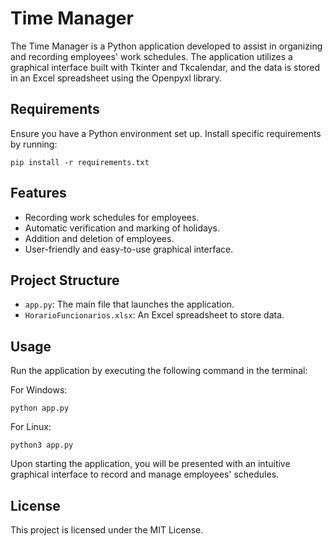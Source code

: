 # Time Manager

The Time Manager is a Python application developed to assist in organizing and recording employees' work schedules. The application utilizes a graphical interface built with Tkinter and Tkcalendar, and the data is stored in an Excel spreadsheet using the Openpyxl library.

## Requirements

Ensure you have a Python environment set up. Install specific requirements by running:

```
pip install -r requirements.txt
```


## Features

- Recording work schedules for employees.
- Automatic verification and marking of holidays.
- Addition and deletion of employees.
- User-friendly and easy-to-use graphical interface.

## Project Structure

- `app.py`: The main file that launches the application.
- `HorarioFuncionarios.xlsx`: An Excel spreadsheet to store data.

## Usage

Run the application by executing the following command in the terminal:

For Windows:
```
python app.py
```


For Linux:
```
python3 app.py
```


Upon starting the application, you will be presented with an intuitive graphical interface to record and manage employees' schedules.

## License

This project is licensed under the MIT License.

